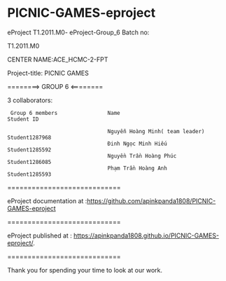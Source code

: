 # PICNIC-GAMES-eproject

eProject T1.2011.M0- eProject-Group_6 Batch no:

T1.2011.M0 

CENTER NAME:ACE_HCMC-2-FPT

Project-title: PICNIC GAMES

========> GROUP 6 <========

3 collaborators:

     Group 6 members                Name	                               Student ID

                                    Nguyễn Hoàng Minh( team leader)      Student1287968
                                    Đinh Ngọc Minh Hiếu                  Student1285592 
                                    Nguyền Trần Hoàng Phúc               Student1286085
                                    Phạm Trần Hoàng Anh                  Student1285593
                                    
                                    
 ============================

eProject documentation at :https://github.com/apinkpanda1808/PICNIC-GAMES-eproject

============================

eProject published at : https://apinkpanda1808.github.io/PICNIC-GAMES-eproject/.

============================

Thank you for spending your time to look at our work.                                   
